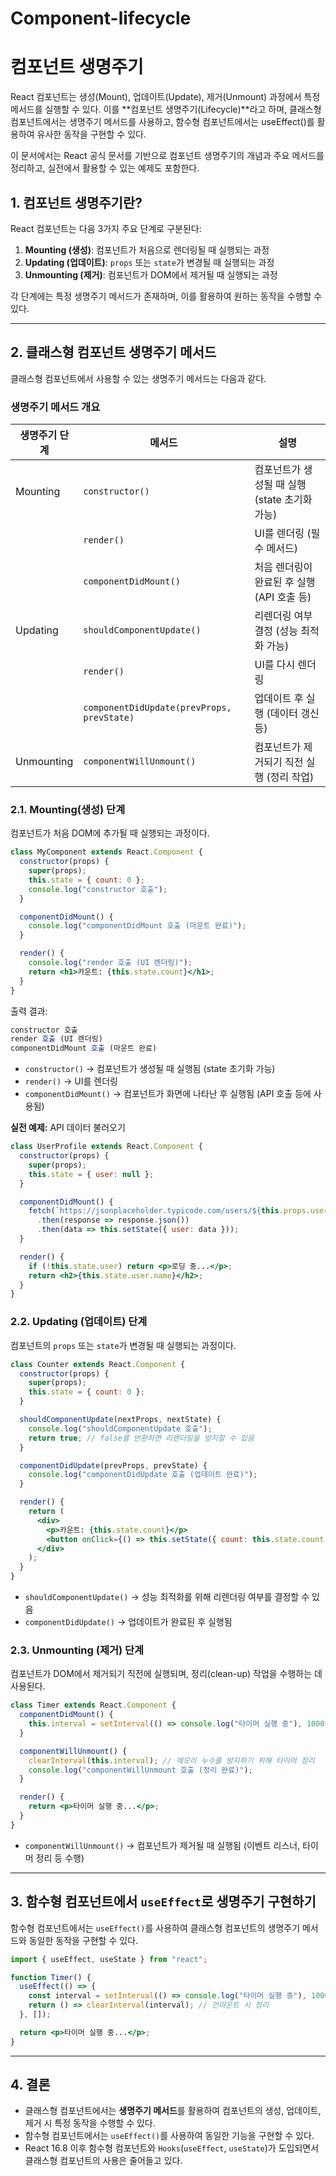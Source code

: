 # Component-lifecycle

# 컴포넌트 생명주기

React 컴포넌트는 생성(Mount), 업데이트(Update), 제거(Unmount) 과정에서 특정 메서드를 실행할 수 있다. 이를 **컴포넌트 생명주기(Lifecycle)**라고 하며, 클래스형 컴포넌트에서는 생명주기 메서드를 사용하고, 함수형 컴포넌트에서는 useEffect()를 활용하여 유사한 동작을 구현할 수 있다.

이 문서에서는 React 공식 문서를 기반으로 컴포넌트 생명주기의 개념과 주요 메서드를 정리하고, 실전에서 활용할 수 있는 예제도 포함한다.

## 1. 컴포넌트 생명주기란?

React 컴포넌트는 다음 3가지 주요 단계로 구분된다:

1. **Mounting (생성)**: 컴포넌트가 처음으로 렌더링될 때 실행되는 과정
2. **Updating (업데이트)**: `props` 또는 `state`가 변경될 때 실행되는 과정
3. **Unmounting (제거)**: 컴포넌트가 DOM에서 제거될 때 실행되는 과정

각 단계에는 특정 생명주기 메서드가 존재하며, 이를 활용하여 원하는 동작을 수행할 수 있다.

---

## 2. 클래스형 컴포넌트 생명주기 메서드

클래스형 컴포넌트에서 사용할 수 있는 생명주기 메서드는 다음과 같다.

### 생명주기 메서드 개요

| **생명주기 단계** | **메서드** | **설명** |
| --- | --- | --- |
| Mounting | `constructor()` | 컴포넌트가 생성될 때 실행 (state 초기화 가능) |
|  | `render()` | UI를 렌더링 (필수 메서드) |
|  | `componentDidMount()` | 처음 렌더링이 완료된 후 실행 (API 호출 등) |
| Updating | `shouldComponentUpdate()` | 리렌더링 여부 결정 (성능 최적화 가능) |
|  | `render()` | UI를 다시 렌더링 |
|  | `componentDidUpdate(prevProps, prevState)` | 업데이트 후 실행 (데이터 갱신 등) |
| Unmounting | `componentWillUnmount()` | 컴포넌트가 제거되기 직전 실행 (정리 작업) |

### 2.1. Mounting(생성) 단계

컴포넌트가 처음 DOM에 추가될 때 실행되는 과정이다.

```jsx
class MyComponent extends React.Component {
  constructor(props) {
    super(props);
    this.state = { count: 0 };
    console.log("constructor 호출");
  }

  componentDidMount() {
    console.log("componentDidMount 호출 (마운트 완료)");
  }

  render() {
    console.log("render 호출 (UI 렌더링)");
    return <h1>카운트: {this.state.count}</h1>;
  }
}
```

출력 결과:

```jsx
constructor 호출
render 호출 (UI 렌더링)
componentDidMount 호출 (마운트 완료)
```

- `constructor()` → 컴포넌트가 생성될 때 실행됨 (state 초기화 가능)
- `render()` → UI를 렌더링
- `componentDidMount()` → 컴포넌트가 화면에 나타난 후 실행됨 (API 호출 등에 사용됨)

**실전 예제:** API 데이터 불러오기

```jsx
class UserProfile extends React.Component {
  constructor(props) {
    super(props);
    this.state = { user: null };
  }

  componentDidMount() {
    fetch(`https://jsonplaceholder.typicode.com/users/${this.props.userId}`)
      .then(response => response.json())
      .then(data => this.setState({ user: data }));
  }

  render() {
    if (!this.state.user) return <p>로딩 중...</p>;
    return <h2>{this.state.user.name}</h2>;
  }
}
```

### 2.2. Updating (업데이트) 단계

컴포넌트의 `props` 또는 `state`가 변경될 때 실행되는 과정이다.

```jsx
class Counter extends React.Component {
  constructor(props) {
    super(props);
    this.state = { count: 0 };
  }

  shouldComponentUpdate(nextProps, nextState) {
    console.log("shouldComponentUpdate 호출");
    return true; // false를 반환하면 리렌더링을 방지할 수 있음
  }

  componentDidUpdate(prevProps, prevState) {
    console.log("componentDidUpdate 호출 (업데이트 완료)");
  }

  render() {
    return (
      <div>
        <p>카운트: {this.state.count}</p>
        <button onClick={() => this.setState({ count: this.state.count + 1 })}>+1 증가</button>
      </div>
    );
  }
}
```

- `shouldComponentUpdate()` → 성능 최적화를 위해 리렌더링 여부를 결정할 수 있음
- `componentDidUpdate()` → 업데이트가 완료된 후 실행됨

### 2.3. Unmounting (제거) 단계

컴포넌트가 DOM에서 제거되기 직전에 실행되며, 정리(clean-up) 작업을 수행하는 데 사용된다.

```jsx
class Timer extends React.Component {
  componentDidMount() {
    this.interval = setInterval(() => console.log("타이머 실행 중"), 1000);
  }

  componentWillUnmount() {
    clearInterval(this.interval); // 메모리 누수를 방지하기 위해 타이머 정리
    console.log("componentWillUnmount 호출 (정리 완료)");
  }

  render() {
    return <p>타이머 실행 중...</p>;
  }
}
```

- `componentWillUnmount()` → 컴포넌트가 제거될 때 실행됨 (이벤트 리스너, 타이머 정리 등 수행)

---

## 3. 함수형 컴포넌트에서 `useEffect`로 생명주기 구현하기

함수형 컴포넌트에서는 `useEffect()`를 사용하여 클래스형 컴포넌트의 생명주기 메서드와 동일한 동작을 구현할 수 있다.

```jsx
import { useEffect, useState } from "react";

function Timer() {
  useEffect(() => {
    const interval = setInterval(() => console.log("타이머 실행 중"), 1000);
    return () => clearInterval(interval); // 언마운트 시 정리
  }, []);

  return <p>타이머 실행 중...</p>;
}
```

---

## 4. 결론

- 클래스형 컴포넌트에서는 **생명주기 메서드**를 활용하여 컴포넌트의 생성, 업데이트, 제거 시 특정 동작을 수행할 수 있다.
- 함수형 컴포넌트에서는 `useEffect()`를 사용하여 동일한 기능을 구현할 수 있다.
- React 16.8 이후 함수형 컴포넌트와 `Hooks`(`useEffect`, `useState`)가 도입되면서 클래스형 컴포넌트의 사용은 줄어들고 있다.